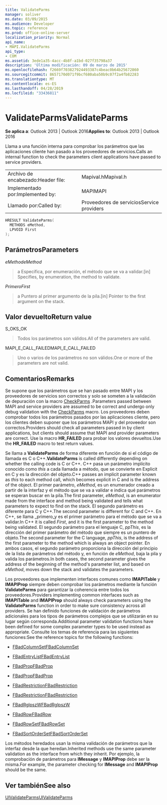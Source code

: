 ```yaml
---
title: ValidateParms
manager: soliver
ms.date: 03/09/2015
ms.audience: Developer
ms.topic: reference
ms.prod: office-online-server
localization_priority: Normal
api_name:
- MAPI.ValidateParms
api_type:
- COM
ms.assetid: 3ede1a35-4acc-4b8f-a1bd-027f35798a37
description: 'Última modificación: 09 de marzo de 2015'
ms.openlocfilehash: f2669f703827924493387c4beac0b64b25672860
ms.sourcegitcommit: 8657170d071f9bcf680aba50b9c07f2a4fb82283
ms.translationtype: MT
ms.contentlocale: es-ES
ms.lasthandoff: 04/28/2019
ms.locfileid: "33436811"
---
```

# <a name="validateparms"></a><span data-ttu-id="451a1-103">ValidateParms</span><span class="sxs-lookup"><span data-stu-id="451a1-103">ValidateParms</span></span>

  
  
<span data-ttu-id="451a1-104">**Se aplica a**: Outlook 2013 | Outlook 2016</span><span class="sxs-lookup"><span data-stu-id="451a1-104">**Applies to**: Outlook 2013 | Outlook 2016</span></span> 
  
<span data-ttu-id="451a1-105">Llama a una función interna para comprobar los parámetros que las aplicaciones cliente han pasado a los proveedores de servicios.</span><span class="sxs-lookup"><span data-stu-id="451a1-105">Calls an internal function to check the parameters client applications have passed to service providers.</span></span> 
  
|||
|:-----|:-----|
|<span data-ttu-id="451a1-106">Archivo de encabezado:</span><span class="sxs-lookup"><span data-stu-id="451a1-106">Header file:</span></span>  <br/> |<span data-ttu-id="451a1-107">Mapival.h</span><span class="sxs-lookup"><span data-stu-id="451a1-107">Mapival.h</span></span>  <br/> |
|<span data-ttu-id="451a1-108">Implementado por:</span><span class="sxs-lookup"><span data-stu-id="451a1-108">Implemented by:</span></span>  <br/> |<span data-ttu-id="451a1-109">MAPI</span><span class="sxs-lookup"><span data-stu-id="451a1-109">MAPI</span></span>  <br/> |
|<span data-ttu-id="451a1-110">Llamado por:</span><span class="sxs-lookup"><span data-stu-id="451a1-110">Called by:</span></span>  <br/> |<span data-ttu-id="451a1-111">Proveedores de servicios</span><span class="sxs-lookup"><span data-stu-id="451a1-111">Service providers</span></span>  <br/> |
   
```cpp
HRESULT ValidateParms(
  METHODS eMethod,
  LPVOID First
);
```

## <a name="parameters"></a><span data-ttu-id="451a1-112">Parámetros</span><span class="sxs-lookup"><span data-stu-id="451a1-112">Parameters</span></span>

 <span data-ttu-id="451a1-113">_eMethod_</span><span class="sxs-lookup"><span data-stu-id="451a1-113">_eMethod_</span></span>
  
> <span data-ttu-id="451a1-114">a Especifica, por enumeración, el método que se va a validar.</span><span class="sxs-lookup"><span data-stu-id="451a1-114">[in] Specifies, by enumeration, the method to validate.</span></span> 
    
 <span data-ttu-id="451a1-115">_Primero_</span><span class="sxs-lookup"><span data-stu-id="451a1-115">_First_</span></span>
  
> <span data-ttu-id="451a1-116">a Puntero al primer argumento de la pila.</span><span class="sxs-lookup"><span data-stu-id="451a1-116">[in] Pointer to the first argument on the stack.</span></span>
    
## <a name="return-value"></a><span data-ttu-id="451a1-117">Valor devuelto</span><span class="sxs-lookup"><span data-stu-id="451a1-117">Return value</span></span>

<span data-ttu-id="451a1-118">S_OK</span><span class="sxs-lookup"><span data-stu-id="451a1-118">S_OK</span></span> 
  
> <span data-ttu-id="451a1-119">Todos los parámetros son válidos.</span><span class="sxs-lookup"><span data-stu-id="451a1-119">All of the parameters are valid.</span></span> 
    
<span data-ttu-id="451a1-120">MAPI_E_CALL_FAILED</span><span class="sxs-lookup"><span data-stu-id="451a1-120">MAPI_E_CALL_FAILED</span></span> 
  
> <span data-ttu-id="451a1-121">Uno o varios de los parámetros no son válidos.</span><span class="sxs-lookup"><span data-stu-id="451a1-121">One or more of the parameters are not valid.</span></span>
    
## <a name="remarks"></a><span data-ttu-id="451a1-122">Comentarios</span><span class="sxs-lookup"><span data-stu-id="451a1-122">Remarks</span></span>

<span data-ttu-id="451a1-123">Se supone que los parámetros que se han pasado entre MAPI y los proveedores de servicios son correctos y solo se someten a la validación de depuración con la macro [CheckParms](checkparms.md) .</span><span class="sxs-lookup"><span data-stu-id="451a1-123">Parameters passed between MAPI and service providers are assumed to be correct and undergo only debug validation with the [CheckParms](checkparms.md) macro.</span></span> <span data-ttu-id="451a1-124">Los proveedores deben comprobar todos los parámetros pasados por las aplicaciones cliente, pero los clientes deben suponer que los parámetros MAPI y del proveedor son correctos.</span><span class="sxs-lookup"><span data-stu-id="451a1-124">Providers should check all parameters passed in by client applications, but clients should assume that MAPI and provider parameters are correct.</span></span> <span data-ttu-id="451a1-125">Use la macro **HR_FAILED** para probar los valores devueltos.</span><span class="sxs-lookup"><span data-stu-id="451a1-125">Use the **HR_FAILED** macro to test return values.</span></span> 
  
 <span data-ttu-id="451a1-126">Se llama a **ValidateParms** de forma diferente en función de si el código de llamada es C o C++.</span><span class="sxs-lookup"><span data-stu-id="451a1-126">**ValidateParms** is called differently depending on whether the calling code is C or C++.</span></span> <span data-ttu-id="451a1-127">C++ pasa un parámetro implícito conocido como _this_ a cada llamada a método, que se convierte en Explicit en C y es la dirección del objeto.</span><span class="sxs-lookup"><span data-stu-id="451a1-127">C++ passes an implicit parameter known as  _this_ to each method call, which becomes explicit in C and is the address of the object.</span></span> <span data-ttu-id="451a1-128">El primer parámetro, _eMethod_, es un enumerador creado a partir de la interfaz y el método que se va a validar e indica qué parámetros se esperan buscar en la pila.</span><span class="sxs-lookup"><span data-stu-id="451a1-128">The first parameter,  _eMethod_, is an enumerator made from the interface and method being validated and tells what parameters to expect to find on the stack.</span></span> <span data-ttu-id="451a1-129">El segundo parámetro es diferente para C y C++.</span><span class="sxs-lookup"><span data-stu-id="451a1-129">The second parameter is different for C and C++.</span></span> <span data-ttu-id="451a1-130">En C++, se llama _primero_y es el primer parámetro para el método que se va a validar.</span><span class="sxs-lookup"><span data-stu-id="451a1-130">In C++ it is called  _First_, and it is the first parameter to the method being validated.</span></span> <span data-ttu-id="451a1-131">El segundo parámetro para el lenguaje C, _ppThis_, es la dirección del primer parámetro del método que siempre es un puntero de objeto.</span><span class="sxs-lookup"><span data-stu-id="451a1-131">The second parameter for the C language,  _ppThis_, is the address of the first parameter to the method which is always an object pointer.</span></span> <span data-ttu-id="451a1-132">En ambos casos, el segundo parámetro proporciona la dirección del principio de la lista de parámetros del método y, en función de _eMethod_, baja la pila y valida los parámetros.</span><span class="sxs-lookup"><span data-stu-id="451a1-132">In both cases, the second parameter gives the address of the beginning of the method's parameter list, and based on  _eMethod_, moves down the stack and validates the parameters.</span></span> 
  
<span data-ttu-id="451a1-133">Los proveedores que implementen interfaces comunes como **IMAPITable** y **IMAPIProp** siempre deben comprobar los parámetros mediante la función **ValidateParms** para garantizar la coherencia entre todos los proveedores.</span><span class="sxs-lookup"><span data-stu-id="451a1-133">Providers implementing common interfaces such as **IMAPITable** and **IMAPIProp** should always check parameters using the **ValidateParms** function in order to make sure consistency across all providers.</span></span> <span data-ttu-id="451a1-134">Se han definido funciones de validación de parámetros adicionales para los tipos de parámetros complejos que se utilizarán en su lugar según corresponda.</span><span class="sxs-lookup"><span data-stu-id="451a1-134">Additional parameter validation functions have been defined for some complex parameter types to be used instead as appropriate.</span></span> <span data-ttu-id="451a1-135">Consulte los temas de referencia para las siguientes funciones:</span><span class="sxs-lookup"><span data-stu-id="451a1-135">See the reference topics for the following functions:</span></span> 
  
- [<span data-ttu-id="451a1-136">FBadColumnSet</span><span class="sxs-lookup"><span data-stu-id="451a1-136">FBadColumnSet</span></span>](fbadcolumnset.md)
    
- [<span data-ttu-id="451a1-137">FBadEntryList</span><span class="sxs-lookup"><span data-stu-id="451a1-137">FBadEntryList</span></span>](fbadentrylist.md)
    
- [<span data-ttu-id="451a1-138">FBadProp</span><span class="sxs-lookup"><span data-stu-id="451a1-138">FBadProp</span></span>](fbadprop.md)
    
- [<span data-ttu-id="451a1-139">FBadProp</span><span class="sxs-lookup"><span data-stu-id="451a1-139">FBadProp</span></span>](fbadprop.md)
    
- [<span data-ttu-id="451a1-140">FBadRestriction</span><span class="sxs-lookup"><span data-stu-id="451a1-140">FBadRestriction</span></span>](fbadrestriction.md)
    
- [<span data-ttu-id="451a1-141">FBadRestriction</span><span class="sxs-lookup"><span data-stu-id="451a1-141">FBadRestriction</span></span>](fbadrestriction.md)
    
- [<span data-ttu-id="451a1-142">FBadRglpszW</span><span class="sxs-lookup"><span data-stu-id="451a1-142">FBadRglpszW</span></span>](fbadrglpszw.md)
    
- [<span data-ttu-id="451a1-143">FBadRow</span><span class="sxs-lookup"><span data-stu-id="451a1-143">FBadRow</span></span>](fbadrow.md)
    
- [<span data-ttu-id="451a1-144">FBadRowSet</span><span class="sxs-lookup"><span data-stu-id="451a1-144">FBadRowSet</span></span>](fbadrowset.md)
    
- [<span data-ttu-id="451a1-145">FBadSortOrderSet</span><span class="sxs-lookup"><span data-stu-id="451a1-145">FBadSortOrderSet</span></span>](fbadsortorderset.md)
    
<span data-ttu-id="451a1-146">Los métodos heredados usan la misma validación de parámetros que la interfaz desde la que heredan.</span><span class="sxs-lookup"><span data-stu-id="451a1-146">Inherited methods use the same parameter validation as the interface from which they inherit.</span></span> <span data-ttu-id="451a1-147">Por ejemplo, la comprobación de parámetros para **IMessage** y **IMAPIProp** debe ser la misma.</span><span class="sxs-lookup"><span data-stu-id="451a1-147">For example, the parameter checking for **IMessage** and **IMAPIProp** should be the same.</span></span> 
  
## <a name="see-also"></a><span data-ttu-id="451a1-148">Ver también</span><span class="sxs-lookup"><span data-stu-id="451a1-148">See also</span></span>



[<span data-ttu-id="451a1-149">UlValidateParms</span><span class="sxs-lookup"><span data-stu-id="451a1-149">UlValidateParms</span></span>](ulvalidateparms.md)

